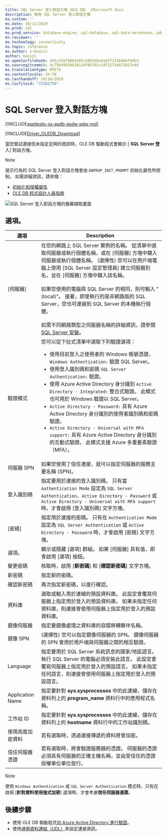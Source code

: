 ```yaml
---
title: SQL Server 登入對話方塊（OLE DB） |Microsoft Docs
description: 使用 SQL Server 登入對話方塊
ms.custom: ''
ms.date: 10/11/2019
ms.prod: sql
ms.prod_service: database-engine, sql-database, sql-data-warehouse, pdw
ms.reviewer: ''
ms.technology: connectivity
ms.topic: reference
ms.author: v-beaziz
author: bazizi
ms.openlocfilehash: d35c339798b4385cb903d8a4a83f13184bbf4db3
ms.sourcegitcommit: 4c75b49599018124f05f91c1df3271d473827e4d
ms.translationtype: MTE75
ms.contentlocale: zh-TW
ms.lasthandoff: 10/16/2019
ms.locfileid: "72381750"
---
```

# <a name="sql-server-login-dialog-box"></a>SQL Server 登入對話方塊
[!INCLUDE[appliesto-ss-asdb-asdw-pdw-md](../../../includes/appliesto-ss-asdb-asdw-pdw-md.md)]

[!INCLUDE[Driver_OLEDB_Download](../../../includes/driver_oledb_download.md)]

當您嘗試連接但未指定足夠的資訊時，OLE DB 驅動程式會顯示 [ **SQL Server 登**入] 對話方塊。

> [!NOTE]  
> 提示行為的 SQL Server 登入對話方塊會由 `DBPROP_INIT_PROMPT` 初始化屬性所控制。 如需詳細資訊，請參閱：
> - [初始化和授權屬性](../ole-db-data-source-objects/initialization-and-authorization-properties.md)
> - [OLE DB 程式設計人員指南](https://go.microsoft.com/fwlink/?linkid=2067702)

![SQL Server 登入對話方塊的螢幕擷取畫面](../media/sql-server-login-dialog.png)

## <a name="options"></a>選項。
|選項|Description|
|---   |---        |
|[伺服器]|在您的網路上 SQL Server 實例的名稱。 從清單中選取伺服器或執行個體名稱，或在 [伺服器]  方塊中鍵入伺服器或執行個體名稱。 (選擇性) 您可以在用戶端電腦上使用 [SQL Server 設定管理員]  建立伺服器別名，並在 [伺服器]  方塊中鍵入該名稱。 <br/><br/>如果您使用的電腦與 SQL Server 的相同，則可輸入 "(local)"。 接著，即使執行的是非網路版的 SQL Server，您也可連接到 SQL Server 的本機執行個體。<br/><br/>如需不同網路類型之伺服器名稱的詳細資訊，請參閱[SQL Server 安裝](https://go.microsoft.com/fwlink/?linkid=2067541)。|
|驗證模式|您可以從下拉式清單中選取下列驗證選項：<br/><ul><li>使用目前登入之使用者的 Windows 帳號憑證，`Windows Authentication:` 驗證 SQL Server。</li><li>使用登入識別碼和密碼 `SQL Server Authentication:` 驗證。</li><li>使用 Azure Active Directory 身分識別 `Active Directory - Integrated:` 整合式驗證。 此模式也可用於 Windows 驗證以 SQL Server。</li><li>`Active Directory - Password:` 具有 Azure Active Directory 身分識別的使用者識別碼和密碼驗證。</li><li>`Active Directory - Universal with MFA support:` 具有 Azure Active Directory 身分識別的互動式驗證。 此模式支援 Azure 多重要素驗證（MFA）。</li></ul>|
|伺服器 SPN|如果您使用了信任連接，就可以指定伺服器的服務主要名稱 (SPN)。|
|登入識別碼|指定要用於連接的登入識別碼。 只有當 `Authentication Mode` 設定為 `SQL Server Authentication`、`Active Directory - Password` 或 `Active Directory - Universal with MFA support` 時，才會啟用 [登入識別碼] 文字方塊。|
|[密碼]|指定用於連接的密碼。 只有在 `Authentication Mode` 設定為 `SQL Server Authentication` 或 `Active Directory - Password` 時，才會啟用 [密碼] 文字方塊。|
|選項。|顯示或隱藏 [選項]  群組。 如果 [伺服器]  具有值，即會啟用 [選項]  按鈕。|
|變更密碼|核取時，啟用 [**新密碼**] 和 [**確認新密碼**] 文字方塊。|
|新密碼|指定新的密碼。|
|確認新密碼|再次指定新密碼，以進行確認。|
|資料庫|選取或輸入用於連線的預設資料庫。 此設定會覆寫伺服器上指定用於登入的預設資料庫。 如果未指定任何資料庫，則連接會使用伺服器上指定用於登入的預設資料庫。|
|鏡像伺服器|指定要鏡像處理之資料庫的容錯移轉夥伴名稱。|
|鏡像 SPN|(選擇性) 您可以指定鏡像伺服器的 SPN。 鏡像伺服器的 SPN 會用於用戶端與伺服器之間的相互驗證。|
|Language|指定要用於 SQL Server 系統訊息的國家/地區語言。 執行 SQL Server 的電腦必須安裝此語言。 此設定會覆寫伺服器上指定用於登入的預設語言。 如果未指定任何語言，則連接會使用伺服器上指定用於登入的預設語言。|
|Application Name|指定要針對 **sys.sysprocesses** 中的此連線，儲存在資料列上的 **program_name** 資料行中的應用程式名稱。|
|工作站 ID|指定要針對 **sys.sysprocesses** 中的此連線，儲存在資料列上的 **hostname** 資料行中的工作站識別碼。|
|使用高度加密資料|若有選取時，透過連接傳遞的資料將會加密。|
|信任伺服器憑證|若有選取時，將會驗證服務器的憑證。 伺服器的憑證必須具有伺服器的正確主機名稱，並由受信任的憑證授權單位單位發行。|

> [!NOTE]  
> 使用 `Windows Authentication` 或 `SQL Server Authentication` 模式時，只有在啟用 [**針對資料使用強式加密**] 選項時，才會考慮**信任伺服器憑證**。

## <a name="next-steps"></a>後續步驟
- 使用 OLE DB 驅動程式[向 Azure Active Directory 進行驗證](../features/using-azure-active-directory.md)。
- 使用[通用資料連結（UDL）](data-link-pages.md)來設定連接資訊。